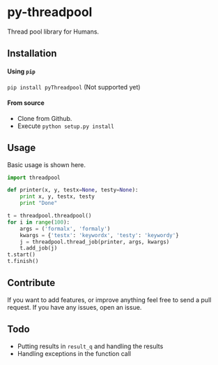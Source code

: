 # py-threadpool
Thread pool library for Humans.

## Installation

#### Using `pip`
`pip install pyThreadpool` (Not supported yet)

#### From source

* Clone from Github.
* Execute `python setup.py install`


## Usage

Basic usage is shown here.

```py
import threadpool

def printer(x, y, testx=None, testy=None):
    print x, y, testx, testy
    print "Done"

t = threadpool.threadpool()
for i in range(100):
    args = ('formalx', 'formaly')
    kwargs = {'testx': 'keywordx', 'testy': 'keywordy'}
    j = threadpool.thread_job(printer, args, kwargs)
    t.add_job(j)
t.start()
t.finish()
```

## Contribute

If you want to add features, or improve anything feel free to send a pull request. If you have any issues, open an issue.

## Todo

* Putting results in `result_q` and handling the results
* Handling exceptions in the function call
